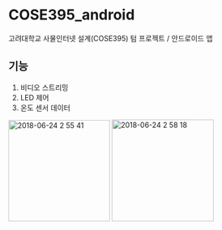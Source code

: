 # COSE395_android
고려대학교 사물인터넷 설계(COSE395) 텀 프로젝트 / 안드로이드 앱

## 기능
1) 비디오 스트리밍
2) LED 제어
3) 온도 센서 데이터 

<img width="200" alt="2018-06-24 2 55 41" src="https://user-images.githubusercontent.com/26498433/41812249-86b567e6-775a-11e8-8d48-ab04fa365ebf.png"> <img width="201" alt="2018-06-24 2 58 18" src="https://user-images.githubusercontent.com/26498433/41812250-88a5f32c-775a-11e8-97fc-a72f5301e407.png">

